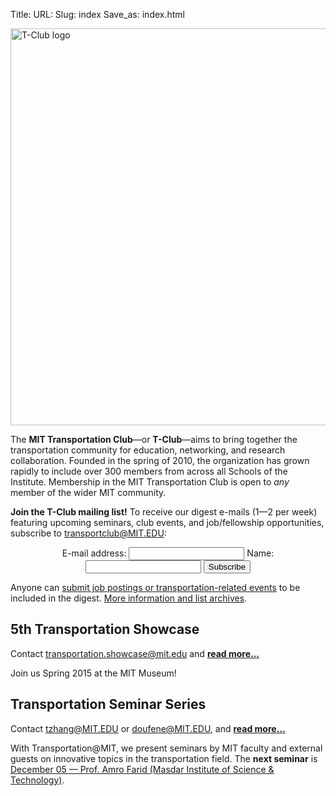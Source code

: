 Title:
URL:
Slug: index
Save_as: index.html

<img src="/image/logo/t-club.png" alt="T-Club logo" style="width:635px"/>

The **MIT Transportation Club**—or **T-Club**—aims to bring together the transportation community for education, networking, and research collaboration. Founded in the spring of 2010, the organization has grown rapidly to include over 300 members from across all Schools of the Institute. Membership in the MIT Transportation Club is open to *any* member of the wider MIT community.

**Join the T-Club mailing list!** To receive our digest e-mails (1—2 per week) featuring upcoming seminars, club events, and job/fellowship opportunities, subscribe to <transportclub@MIT.EDU>:
<center>
<form method="post" action="http://mailman.mit.edu/mailman/subscribe/transportclub">
E-mail address: <input type="text" name="email">
Name: <input type="text" name="name">
<input type="submit" name="email-button" value="Subscribe">
</form>
</center>

Anyone can [submit job postings or transportation-related events](https://docs.google.com/forms/d/1gobnpPHKaP2h51ECSFJFWUi_eVNMbKUgTk8fhzc58aw/viewform) to be included in the digest. [More information and list archives](http://mailman.mit.edu/mailman/listinfo/transportclub).

## 5th Transportation Showcase
Contact [transportation.showcase@mit.edu](mailto:transportation.showcase@mit.edu) and **[read more…]({filename}/pages/showcase/2015.md)**

Join us Spring 2015 at the MIT Museum!

## Transportation Seminar Series
Contact [tzhang@MIT.EDU](mailto:tzhang@MIT.EDU) or [doufene@MIT.EDU](mailto:doufene@MIT.EDU), and **[read more…]({category}seminars)**

With Transportation@MIT, we present seminars by MIT faculty and external guests on innovative topics in the transportation field. The **next seminar** is [December 05 — Prof. Amro Farid (Masdar Institute of Science & Technology)]({filename}/2014-12-05-amro-farid.md).
